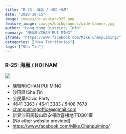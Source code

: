 ```yaml
---
title: "R-25: 海嵐 / HOI NAM"
date: "2020-10-15"
image: images/dc-avatar/R25.png
feature_image: images/backgrounds/wide-banner.jpg
author: "Hong Kong Districts Info"
summary: "陳珮明/CHAN PUI MING"
iframe: "https://www.facebook.com/Mike.Chanpuiming/"
categories: ["New Territories"]
tags: ["Sha Tin"]
---
```


### R-25: 海嵐 / HOI NAM  
![](/images/dc-avatar/R25.png)  

 - 陳珮明/CHAN PUI MING  
 - 沙田區/Sha Tin  
 - 公民黨/Civic Party  
 - 4641 3363 / 4641 3383 / 5408 7678  
 - chanpuimingoffice@gmail.com  
 - 新界沙田馬鞍山欣安邨欣喜樓地下DB01室  
 - [No other website provided]  
 - https://www.facebook.com/Mike.Chanpuiming/
